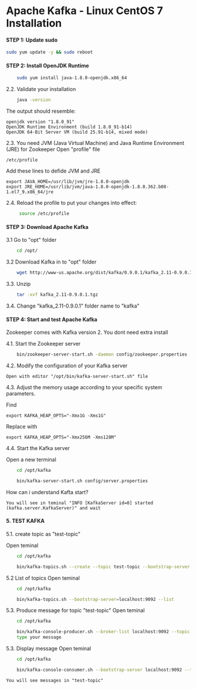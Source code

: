 
# Apache Kafka - Linux CentOS 7 Installation

#### STEP 1: Update sudo
```bash
sudo yum update -y && sudo reboot
```

#### STEP 2: Install OpenJDK Runtime
```bash
	sudo yum install java-1.8.0-openjdk.x86_64
```
2.2. Validate your installation
```bash
	java -version
```
The output should resemble:

	openjdk version "1.8.0_91"
	OpenJDK Runtime Environment (build 1.8.0_91-b14)
	OpenJDK 64-Bit Server VM (build 25.91-b14, mixed mode)

2.3. You need JVM (Java Virtual Machine) and Java Runtime Environment (JRE) for Zookeeper
Open "profile" file
	
    /etc/profile 

Add these lines to defide JVM and JRE

	export JAVA_HOME=/usr/lib/jvm/jre-1.8.0-openjdk
	export JRE_HOME=/usr/lib/jvm/java-1.8.0-openjdk-1.8.0.362.b08-1.el7_9.x86_64/jre

2.4. Reload the profile to put your changes into effect:
```bash   
     source /etc/profile
```

#### STEP 3: Download Apache Kafka

3.1 Go to "opt" folder
```bash 
	cd /opt/
```
3.2 Download Kafka in to "opt" folder
```bash 
	wget http://www-us.apache.org/dist/kafka/0.9.0.1/kafka_2.11-0.9.0.1.tgz
```
3.3. Unzip
```bash 
	tar -xvf kafka_2.11-0.9.0.1.tgz
```
3.4. Change "kafka_2.11-0.9.0.1" folder name to "kafka"


#### STEP 4: Start and test Apache Kafka

Zookeeper comes with Kafka version 2. You dont need extra install 

4.1. Start the Zookeeper server 
```bash 
	bin/zookeeper-server-start.sh -daemon config/zookeeper.properties
```

4.2. Modify the configuration of your Kafka server

	Open with editor "/opt/bin/kafka-server-start.sh" file

4.3. Adjust the memory usage according to your specific system parameters.
	
Find
    
    export KAFKA_HEAP_OPTS="-Xmx1G -Xms1G"

Replace with
	
    export KAFKA_HEAP_OPTS="-Xmx256M -Xms128M"

4.4. Start the Kafka server

Open a new terminal

```bash
	cd /opt/kafka
```

```bash
	bin/kafka-server-start.sh config/server.properties
```
How can i understand Kafta start?
	
    You will see ın teminal "INFO [KafkaServer id=0] started (kafka.server.KafkaServer)" and wait

#### 5. TEST KAFKA

5.1. create topic as "test-topic"
	
Open teminal
```bash
	cd /opt/kafka
```
```bash
	bin/kafka-topics.sh --create --topic test-topic --bootstrap-server localhost:9092 --replication-factor 1 --partitions 4
```

5.2 List of topics
Open teminal
```bash
	cd /opt/kafka
```
```bash
	bin/kafka-topics.sh --bootstrap-server=localhost:9092 --list
```	
5.3. Produce message for topic "test-topic"
Open teminal
```bash
	cd /opt/kafka
```
```bash
	bin/kafka-console-producer.sh --broker-list localhost:9092 --topic test-topic
	type your message
```	
5.3. Display message
Open teminal
```bash
	cd /opt/kafka
```
```bash
	bin/kafka-console-consumer.sh --bootstrap-server localhost:9092 --topic test-topic --from-beginning
```
    You will see messages in "test-topic" 




